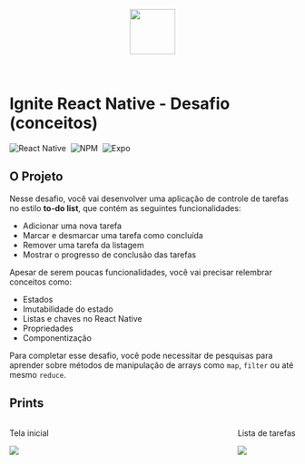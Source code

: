 <p align="center">
  <img src="https://encrypted-tbn0.gstatic.com/images?q=tbn:ANd9GcSFa8GmB3beGYMImUfjFOXEnhsN1shN8sEHXg&s" width="80" />
</p>
<br>

# Ignite React Native - Desafio (conceitos)

<div align="center" style="display: inline-flex; gap: 8px; text-align: center;">
    <img src="https://img.shields.io/badge/react_native-%2320232a.svg?style=for-the-badge&logo=react&logoColor=%2361DAFB" alt="React Native" />
    <img src="https://img.shields.io/badge/NPM-%23CB3837.svg?style=for-the-badge&logo=npm&logoColor=white" alt="NPM" />
    <img src="https://img.shields.io/badge/expo-1C1E24?style=for-the-badge&logo=expo&logoColor=#D04A37" alt="Expo" />
</div>
<br>

## O Projeto

Nesse desafio, você vai desenvolver uma aplicação de controle de tarefas no estilo **to-do list**, que contém as seguintes funcionalidades:

-   Adicionar uma nova tarefa
-   Marcar e desmarcar uma tarefa como concluída
-   Remover uma tarefa da listagem
-   Mostrar o progresso de conclusão das tarefas

Apesar de serem poucas funcionalidades, você vai precisar relembrar conceitos como:

-   Estados
-   Imutabilidade do estado
-   Listas e chaves no React Native
-   Propriedades
-   Componentização

Para completar esse desafio, você pode necessitar de pesquisas para aprender sobre métodos de manipulação de arrays como `map`, `filter` ou até mesmo `reduce`.

## Prints

<p align="center">
  <div style="float:left;">
    <p>Tela inicial</p>
    <img src="https://uploaddeimagens.com.br/images/004/820/763/full/todo-list-tela-inicial.jpg?1722744332" />
  </div>
  <div style="float:right;">
    <p>Lista de tarefas</p>
    <img src="https://uploaddeimagens.com.br/images/004/820/764/full/todo-list-tela-tarefas.jpg?1722744425" />
  </div>
</p>
